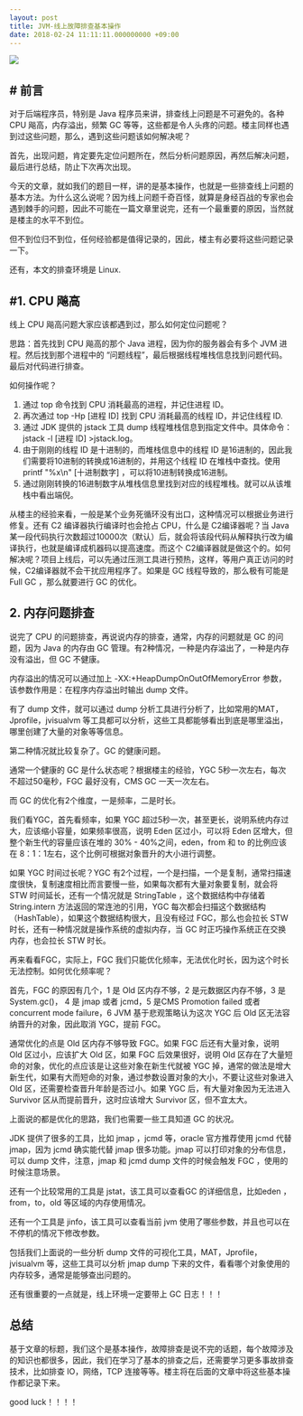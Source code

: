 ```yaml
---
layout: post
title: JVM-线上故障排查基本操作
date: 2018-02-24 11:11:11.000000000 +09:00
---
```

![](http://upload-images.jianshu.io/upload_images/4236553-630b33e7ec7b87dd.jpg?imageMogr2/auto-orient/strip%7CimageView2/2/w/1240)


## # 前言

对于后端程序员，特别是 Java 程序员来讲，排查线上问题是不可避免的。各种 CPU 飚高，内存溢出，频繁 GC 等等，这些都是令人头疼的问题。楼主同样也遇到过这些问题，那么，遇到这些问题该如何解决呢？

首先，出现问题，肯定要先定位问题所在，然后分析问题原因，再然后解决问题，最后进行总结，防止下次再次出现。

今天的文章，就如我们的题目一样，讲的是基本操作，也就是一些排查线上问题的基本方法。为什么这么说呢？因为线上问题千奇百怪，就算是身经百战的专家也会遇到棘手的问题，因此不可能在一篇文章里说完，还有一个最重要的原因，当然就是楼主的水平不到位。

但不到位归不到位，任何经验都是值得记录的，因此，楼主有必要将这些问题记录一下。

还有，本文的排查环境是 Linux.

## #1. CPU 飚高

线上 CPU 飚高问题大家应该都遇到过，那么如何定位问题呢？

思路：首先找到 CPU 飚高的那个 Java 进程，因为你的服务器会有多个 JVM 进程。然后找到那个进程中的 “问题线程”，最后根据线程堆栈信息找到问题代码。最后对代码进行排查。

如何操作呢？

1. 通过 top  命令找到 CPU 消耗最高的进程，并记住进程 ID。
2. 再次通过 top -Hp [进程 ID] 找到 CPU 消耗最高的线程 ID，并记住线程 ID.
3. 通过 JDK 提供的 jstack 工具 dump 线程堆栈信息到指定文件中。具体命令：jstack -l [进程 ID] >jstack.log。
4. 由于刚刚的线程 ID 是十进制的，而堆栈信息中的线程 ID 是16进制的，因此我们需要将10进制的转换成16进制的，并用这个线程 ID 在堆栈中查找。使用 printf "%x\n" [十进制数字] ，可以将10进制转换成16进制。
5. 通过刚刚转换的16进制数字从堆栈信息里找到对应的线程堆栈。就可以从该堆栈中看出端倪。

从楼主的经验来看，一般是某个业务死循环没有出口，这种情况可以根据业务进行修复。还有 C2 编译器执行编译时也会抢占 CPU，什么是 C2编译器呢？当 Java 某一段代码执行次数超过10000次（默认）后，就会将该段代码从解释执行改为编译执行，也就是编译成机器码以提高速度。而这个 C2编译器就是做这个的。如何解决呢？项目上线后，可以先通过压测工具进行预热，这样，等用户真正访问的时候，C2编译器就不会干扰应用程序了。如果是 GC 线程导致的，那么极有可能是 Full GC ，那么就要进行 GC 的优化。

## 2. 内存问题排查

说完了 CPU 的问题排查，再说说内存的排查，通常，内存的问题就是 GC 的问题，因为 Java 的内存由 GC 管理。有2种情况，一种是内存溢出了，一种是内存没有溢出，但 GC 不健康。

内存溢出的情况可以通过加上 -XX:+HeapDumpOnOutOfMemoryError 参数，该参数作用是：在程序内存溢出时输出 dump 文件。

有了 dump 文件，就可以通过 dump 分析工具进行分析了，比如常用的MAT，Jprofile，jvisualvm 等工具都可以分析，这些工具都能够看出到底是哪里溢出，哪里创建了大量的对象等等信息。

第二种情况就比较复杂了。GC 的健康问题。

通常一个健康的 GC 是什么状态呢？根据楼主的经验，YGC  5秒一次左右，每次不超过50毫秒，FGC 最好没有，CMS GC 一天一次左右。

而 GC 的优化有2个维度，一是频率，二是时长。

我们看YGC，首先看频率，如果 YGC 超过5秒一次，甚至更长，说明系统内存过大，应该缩小容量，如果频率很高，说明 Eden 区过小，可以将 Eden 区增大，但整个新生代的容量应该在堆的 30% - 40%之间，eden，from 和 to 的比例应该在 8：1：1左右，这个比例可根据对象晋升的大小进行调整。

如果 YGC 时间过长呢？YGC 有2个过程，一个是扫描，一个是复制，通常扫描速度很快，复制速度相比而言要慢一些，如果每次都有大量对象要复制，就会将 STW 时间延长，还有一个情况就是 StringTable ，这个数据结构中存储着 String.intern 方法返回的常连池的引用，YGC 每次都会扫描这个数据结构（HashTable），如果这个数据结构很大，且没有经过 FGC，那么也会拉长 STW 时长，还有一种情况就是操作系统的虚拟内存，当 GC 时正巧操作系统正在交换内存，也会拉长 STW 时长。


再来看看FGC，实际上，FGC 我们只能优化频率，无法优化时长，因为这个时长无法控制。如何优化频率呢？

首先，FGC 的原因有几个，1 是 Old 区内存不够，2 是元数据区内存不够，3 是 System.gc()， 4 是 jmap 或者 jcmd，5 是CMS Promotion failed 或者 concurrent mode failure，6 JVM 基于悲观策略认为这次 YGC  后 Old 区无法容纳晋升的对象，因此取消 YGC，提前 FGC。

通常优化的点是 Old 区内存不够导致 FGC。如果 FGC 后还有大量对象，说明 Old 区过小，应该扩大 Old 区，如果 FGC 后效果很好，说明 Old 区存在了大量短命的对象，优化的点应该是让这些对象在新生代就被 YGC 掉，通常的做法是增大新生代，如果有大而短命的对象，通过参数设置对象的大小，不要让这些对象进入 Old 区，还需要检查晋升年龄是否过小。如果 YGC 后，有大量对象因为无法进入 Survivor 区从而提前晋升，这时应该增大 Survivor 区，但不宜太大。

上面说的都是优化的思路，我们也需要一些工具知道 GC 的状况。

JDK 提供了很多的工具，比如 jmap ，jcmd 等，oracle 官方推荐使用 jcmd 代替 jmap，因为 jcmd 确实能代替 jmap 很多功能。jmap 可以打印对象的分布信息，可以 dump 文件，注意，jmap 和 jcmd dump 文件的时候会触发 FGC ，使用的时候注意场景。

还有一个比较常用的工具是 jstat，该工具可以查看GC 的详细信息，比如eden ，from，to，old 等区域的内存使用情况。

还有一个工具是 jinfo，该工具可以查看当前 jvm 使用了哪些参数，并且也可以在不停机的情况下修改参数。

包括我们上面说的一些分析 dump 文件的可视化工具，MAT，Jprofile，jvisualvm 等，这些工具可以分析 jmap dump 下来的文件，看看哪个对象使用的内存较多，通常是能够查出问题的。

还有很重要的一点就是，线上环境一定要带上 GC 日志！！！

## 总结

基于文章的标题，我们这个是基本操作，故障排查是说不完的话题，每个故障涉及的知识也都很多，因此，我们在学习了基本的排查之后，还需要学习更多事故排查技术，比如排查 IO，网络，TCP 连接等等。楼主将在后面的文章中将这些基本操作都记录下来。

good luck！！！！











